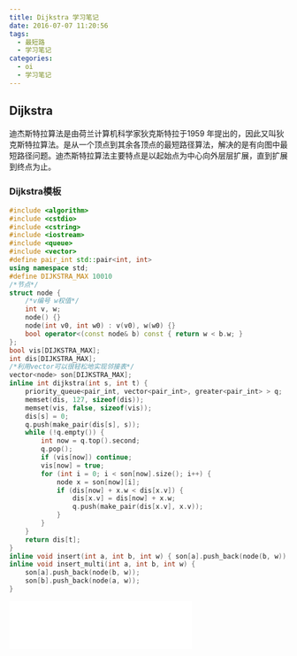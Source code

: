 ```yaml
---
title: Dijkstra 学习笔记
date: 2016-07-07 11:20:56
tags:
  - 最短路
  - 学习笔记
categories:
  - oi
  - 学习笔记
---
```

## Dijkstra
迪杰斯特拉算法是由荷兰计算机科学家狄克斯特拉于1959 年提出的，因此又叫狄克斯特拉算法。是从一个顶点到其余各顶点的最短路径算法，解决的是有向图中最短路径问题。迪杰斯特拉算法主要特点是以起始点为中心向外层层扩展，直到扩展到终点为止。
<!-- more -->
### Dijkstra模板
``` cpp
#include <algorithm>
#include <cstdio>
#include <cstring>
#include <iostream>
#include <queue>
#include <vector>
#define pair_int std::pair<int, int>
using namespace std;
#define DIJKSTRA_MAX 10010
/*节点*/
struct node {
    /*v编号 w权值*/
    int v, w;
    node() {}
    node(int v0, int w0) : v(v0), w(w0) {}
    bool operator<(const node& b) const { return w < b.w; }
};
bool vis[DIJKSTRA_MAX];
int dis[DIJKSTRA_MAX];
/*利用vector可以很轻松地实现邻接表*/
vector<node> son[DIJKSTRA_MAX];
inline int dijkstra(int s, int t) {
    priority_queue<pair_int, vector<pair_int>, greater<pair_int> > q;
    memset(dis, 127, sizeof(dis));
    memset(vis, false, sizeof(vis));
    dis[s] = 0;
    q.push(make_pair(dis[s], s));
    while (!q.empty()) {
        int now = q.top().second;
        q.pop();
        if (vis[now]) continue;
        vis[now] = true;
        for (int i = 0; i < son[now].size(); i++) {
            node x = son[now][i];
            if (dis[now] + x.w < dis[x.v]) {
                dis[x.v] = dis[now] + x.w;
                q.push(make_pair(dis[x.v], x.v));
            }
        }
    }
    return dis[t];
}
inline void insert(int a, int b, int w) { son[a].push_back(node(b, w)); }
inline void insert_multi(int a, int b, int w) {
    son[a].push_back(node(b, w));
    son[b].push_back(node(a, w));
}
```
<iframe frameborder="no" border="0" marginwidth="0" marginheight="0" width=330 height=86 src="//music.163.com/outchain/player?type=2&id=28732503&auto=1&height=66"></iframe>